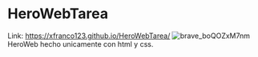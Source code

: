 # HeroWebTarea
Link: https://xfranco123.github.io/HeroWebTarea/
![brave_boQOZxM7nm](https://user-images.githubusercontent.com/119545271/211104680-a81784ae-5f57-4fd8-9c1f-174a182da795.png)
HeroWeb hecho unicamente con html y css.
